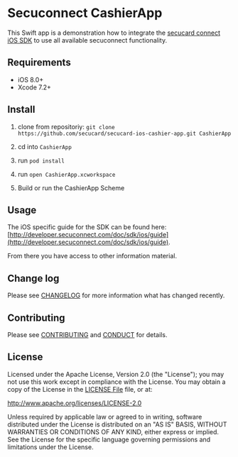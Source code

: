 # Secuconnect CashierApp

This Swift app is a demonstration how to integrate the [secucard connect iOS SDK](https://github.com/secucard/secucard-connect-ios-sdk) to use all available secuconnect functionality.


## Requirements

* iOS 8.0+
* Xcode 7.2+


## Install

1. clone from repositoriy: `git clone https://github.com/secucard/secucard-ios-cashier-app.git CashierApp`

2. cd into `CashierApp`

3. run `pod install`

4. run `open CashierApp.xcworkspace`

5. Build or run the CashierApp Scheme


## Usage

The iOS specific guide for the SDK can be found here: [http://developer.secuconnect.com/doc/sdk/ios/guide](http://developer.secuconnect.com/doc/sdk/ios/guide). 

From there you have access to other information material.


## Change log

Please see [CHANGELOG](CHANGELOG.md) for more information what has changed recently.


## Contributing

Please see [CONTRIBUTING](CONTRIBUTING.md) and [CONDUCT](CONDUCT.md) for details.


## License

Licensed under the Apache License, Version 2.0 (the "License");
you may not use this work except in compliance with the License.
You may obtain a copy of the License in the [LICENSE File](LICENSE) file, or at:

   http://www.apache.org/licenses/LICENSE-2.0

Unless required by applicable law or agreed to in writing, software
distributed under the License is distributed on an "AS IS" BASIS,
WITHOUT WARRANTIES OR CONDITIONS OF ANY KIND, either express or implied.
See the License for the specific language governing permissions and
limitations under the License.